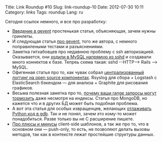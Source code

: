 Title: Link Roundup #10
Slug: link-roundup-10
Date: 2012-07-30 10:11
Category: links
Tags: roundup
Lang: ru

Сегодня ссылок немного, и все про разработку:

* [Введение в gevent](http://blog.pythonisito.com/2012/07/introduction-to-gevent.html) простенькая статья, объясняющая, зачем нужны гринлеты.
* И следующая статья [про gevent](http://blog.pythonisito.com/2012/07/gevent-threads-and-benchmarks.html), того же автора, с немного поправилеными тестами и разъяснениями.
* Заметка гитхабовцев про недавнюю проблему с ssh авторизацией. Оказывается, они [ходили в  MySQL напрямую из sshd](https://github.com/blog/1212-surviving-the-sshpocolypse) и создавали много коннектов к базе. Тепреь схема такая: sshd --HTTP--> Rails --> MySQL.
* Офигенная статья про то, как чувак собрал [централизованный логгинг на open source компонентах](http://divisionbyzero.net/article/2012/06/17/central-logging-with-open-source-software.html). Rsyslog для сбора + Logstash с ElasticSearch бэкендом — для анализа + Graphite для рисования графиков.
* Весьма полезная заметка про то, [почему ваши range запросы могут тормозить](http://blog.mongolab.com/2012/06/cardinal-ins/) даже несмотря на индексы. Статья про MongoDB, но кажется что и в других БД может быть подобная проблема.
* А вот эта статья для особых извращенцев, желающих [отлаживать Python код в gdb](https://stripe.com/blog/exploring-python-using-gdb). Так и не понял, зачем это кому-то может понадобиться. Разве только вы не C расширение пишете.
* [Про плюсы и минусы](http://faassen.n--tree.net/blog/view/weblog/2011/11/18/0) client-side шаблонов, а так же про то, что в основном они — push-only, то есть, не позволяют делать вызовы методов, так как в контексте лежат простейшие структуры данных.
